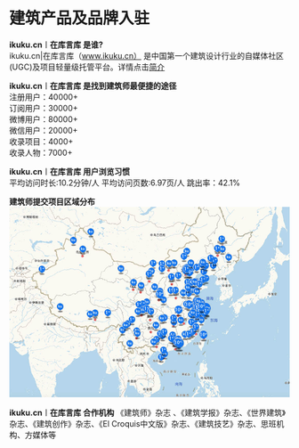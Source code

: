 # 建筑产品及品牌入驻

**ikuku.cn︱在库言库 是谁?**  
ikuku.cn|在库言库（www.ikuku.cn） 是中国第一个建筑设计行业的自媒体社区(UGC)及项目轻量级托管平台。详情点击[简介](http://guide.ikuku.cn/index.html)  

**ikuku.cn︱在库言库 是找到建筑师最便捷的途径**  
注册用户：40000+  
订阅用户：30000+  
微博用户：80000+  
微信用户：20000+  
收录项目：4000+  
收录人物：7000+  

**ikuku.cn︱在库言库 用户浏览习惯**  
平均访问时长:10.2分钟/人
平均访问页数:6.97页/人
跳出率：42.1%

**建筑师提交项目区域分布**
![ikuku收录项目分布图](images/mapikuku.jpg)  

**ikuku.cn︱在库言库 合作机构**
《建筑师》杂志 、《建筑学报》杂志、《世界建筑》杂志、《建筑创作》杂志、《El Croquis中文版》杂志、《建筑技艺》杂志、思班机构、方媒体等  



